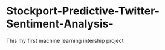 # Stockport-Predictive-Twitter-Sentiment-Analysis-
This my first machine learning intership project 
